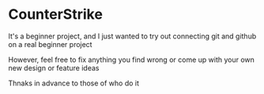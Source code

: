 # CounterStrike

It's a beginner project, and I just wanted to try out connecting git and github on a real beginner project 

However, feel free to fix anything you find wrong or come up with your own new design or feature ideas

Thnaks in advance to those of who do it
